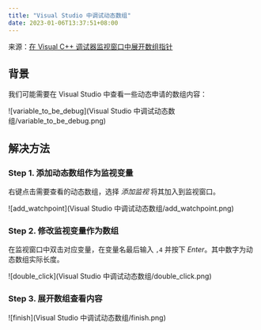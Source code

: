 ```yaml
---
title: "Visual Studio 中调试动态数组"
date: 2023-01-06T13:37:51+08:00
---
```


来源：[在 Visual C++ 调试器监视窗口中展开数组指针](https://learn.microsoft.com/zh-cn/troubleshoot/developer/visualstudio/cpp/debuggers/expand-pointer-debugger-watch-window)

<!-- more -->

## 背景

我们可能需要在 Visual Studio 中查看一些动态申请的数组内容：

![variable_to_be_debug](Visual Studio 中调试动态数组/variable_to_be_debug.png)

## 解决方法

### Step 1. 添加动态数组作为监视变量

右键点击需要查看的动态数组，选择 _添加监视_ 将其加入到监视窗口。

![add_watchpoint](Visual Studio 中调试动态数组/add_watchpoint.png)

### Step 2. 修改监视变量作为数组

在监视窗口中双击对应变量，在变量名最后输入 `,4` 并按下 _Enter_。其中数字为动态数组实际长度。

![double_click](Visual Studio 中调试动态数组/double_click.png)

### Step 3. 展开数组查看内容

![finish](Visual Studio 中调试动态数组/finish.png)

